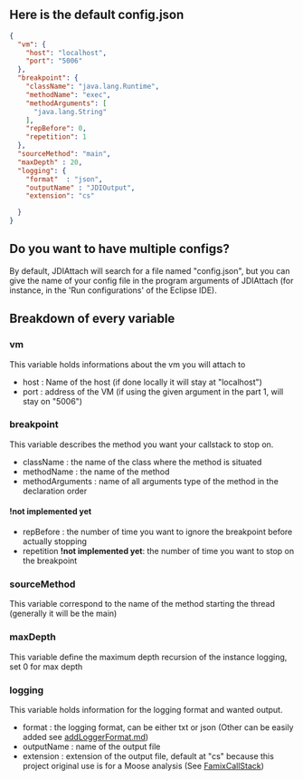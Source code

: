 ## Here is the default config.json

```json
{
  "vm": {
    "host": "localhost",
    "port": "5006"
  },
  "breakpoint": {
    "className": "java.lang.Runtime",
    "methodName": "exec",
    "methodArguments": [
      "java.lang.String"
    ],
    "repBefore": 0,
    "repetition": 1
  },
  "sourceMethod": "main",
  "maxDepth" : 20,
  "logging": {
    "format"  : "json",
    "outputName" : "JDIOutput",
    "extension": "cs"

  }
}
```

## Do you want to have multiple configs?
By default, JDIAttach will search for a file named "config.json",  but you can give the name of your config file in the program arguments of JDIAttach (for instance, in the 'Run configurations' of the Eclipse IDE).

## Breakdown of every variable

### vm
This variable holds informations about the vm you will attach to
- host : Name of the host (if done locally it will stay at "localhost")
- port : address of the VM (if using the given argument in the part 1, will stay on "5006")

### breakpoint
This variable describes the method you want your callstack to stop on.
- className :  the name of the class where the method is situated
- methodName : the name of the method
- methodArguments : name of all arguments type of the method in the declaration order
#### <b>!not implemented yet</b>
- repBefore : the number of time you want to ignore the breakpoint before actually stopping 
- repetition <b>!not implemented yet</b>: the number of time you want to stop on the breakpoint 

### sourceMethod
This variable correspond to the name of the method starting the thread (generally it will be the main)

### maxDepth
This variable define the maximum depth recursion of the instance logging, set 0 for max depth


### logging
This variable holds information for the logging format and wanted output.
- format : the logging format, can be either txt or json (Other can be easily added see [addLoggerFormat.md](addLoggerFormat.md))
- outputName : name of the output file
- extension : extension of the output file, default at "cs" because this project original use is for a Moose analysis (See [FamixCallStack](https://github.com/LeoDefossez/FamixCallStack#))